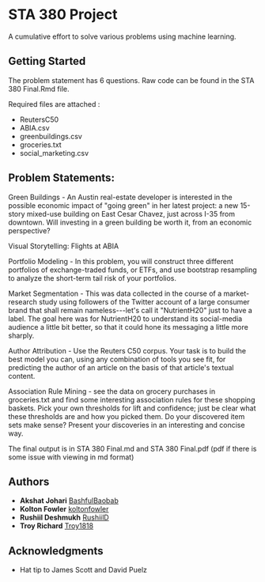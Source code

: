# STA 380 Project

A cumulative effort to solve various problems using machine learning.

## Getting Started

The problem statement has 6 questions. Raw code can be found in the STA 380 Final.Rmd file.     

Required files are attached :
* ReutersC50
* ABIA.csv
* greenbuildings.csv
* groceries.txt
* social_marketing.csv

## Problem Statements:

Green Buildings - An Austin real-estate developer is interested in the possible economic impact of "going green" in her latest project: a new 15-story mixed-use building on East Cesar Chavez, just across I-35 from downtown.  Will investing in a green building be worth it, from an economic perspective? 

Visual Storytelling: Flights at ABIA

Portfolio Modeling - In this problem, you will construct three different portfolios of exchange-traded funds, or ETFs, and use bootstrap resampling to analyze the short-term tail risk of your portfolios. 

Market Segmentation - This was data collected in the course of a market-research study using followers of the Twitter account of a large consumer brand that shall remain nameless---let's call it "NutrientH20" just to have a label.  The goal here was for NutrientH20 to understand its social-media audience a little bit better, so that it could hone its messaging a little more sharply. 

Author Attribution - Use the Reuters C50 corpus.  Your task is to build the best model you can, using any combination of tools you see fit, for predicting the author of an article on the basis of that article's textual content. 

Association Rule Mining - see the data on grocery purchases in groceries.txt and find some interesting association rules for these shopping baskets. Pick your own thresholds for lift and confidence; just be clear what these thresholds are and how you picked them. Do your discovered item sets make sense? Present your discoveries in an interesting and concise way. 


The final output is in STA 380 Final.md and STA 380 Final.pdf (pdf if there is some issue with viewing in md format)

## Authors

  - **Akshat Johari** [BashfulBaobab](https://github.com/BashfulBaobab)
  - **Kolton Fowler** [koltonfowler](https://github.com/koltonfowler)
  - **Rushiil Deshmukh** [RushiilD](https://github.com/RushiilD)
  - **Troy Richard** [Troy1818](https://github.com/Troy1818)
	
## Acknowledgments

  - Hat tip to James Scott and David Puelz